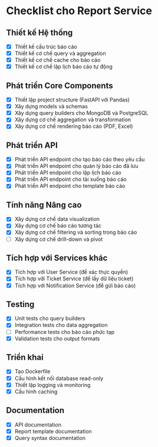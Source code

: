 # Checklist cho Report Service

## Thiết kế Hệ thống
- [x] Thiết kế cấu trúc báo cáo
- [x] Thiết kế cơ chế query và aggregation
- [x] Thiết kế cơ chế cache cho báo cáo
- [x] Thiết kế cơ chế lập lịch báo cáo tự động

## Phát triển Core Components
- [x] Thiết lập project structure (FastAPI với Pandas)
- [x] Xây dựng models và schemas
- [x] Xây dựng query builders cho MongoDB và PostgreSQL
- [x] Xây dựng cơ chế aggregation và transformation
- [x] Xây dựng cơ chế rendering báo cáo (PDF, Excel)

## Phát triển API
- [x] Phát triển API endpoint cho tạo báo cáo theo yêu cầu
- [x] Phát triển API endpoint cho quản lý báo cáo đã lưu
- [x] Phát triển API endpoint cho lập lịch báo cáo
- [x] Phát triển API endpoint cho tải xuống báo cáo
- [x] Phát triển API endpoint cho template báo cáo

## Tính năng Nâng cao
- [x] Xây dựng cơ chế data visualization
- [x] Xây dựng cơ chế báo cáo tương tác
- [x] Xây dựng cơ chế filtering và sorting trong báo cáo
- [ ] Xây dựng cơ chế drill-down và pivot

## Tích hợp với Services khác
- [x] Tích hợp với User Service (để xác thực quyền)
- [x] Tích hợp với Ticket Service (để lấy dữ liệu ticket)
- [x] Tích hợp với Notification Service (để gửi báo cáo)

## Testing
- [x] Unit tests cho query builders
- [x] Integration tests cho data aggregation
- [ ] Performance tests cho báo cáo phức tạp
- [x] Validation tests cho output formats

## Triển khai
- [x] Tạo Dockerfile
- [x] Cấu hình kết nối database read-only
- [x] Thiết lập logging và monitoring
- [x] Cấu hình caching

## Documentation
- [x] API documentation
- [x] Report template documentation
- [x] Query syntax documentation